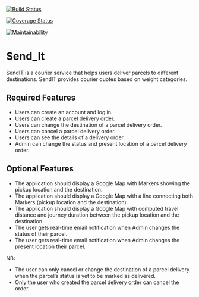 [![Build Status](https://travis-ci.com/frankopkusianwar/SendIt.svg?branch=develop)](https://travis-ci.com/frankopkusianwar/SendIt)

[![Coverage Status](https://coveralls.io/repos/github/frankopkusianwar/SendIt/badge.svg)](https://coveralls.io/github/frankopkusianwar/SendIt)

[![Maintainability](https://api.codeclimate.com/v1/badges/a7d1015a02241dc4e28f/maintainability)](https://codeclimate.com/github/frankopkusianwar/SendIt/maintainability)

# Send_It
SendIT is a courier service that helps users deliver parcels to different destinations. SendIT provides courier quotes based on weight categories.

## Required Features
- Users can create an account and log in.
- Users can create a parcel delivery order.
- Users can change the destination of a parcel delivery order.
- Users can cancel a parcel delivery order.
- Users can see the details of a delivery order.
- Admin can change the status and present location of a parcel delivery order.

 
## Optional Features
- The application should display a Google Map with Markers showing the pickup location and the destination.
- The application should display a Google Map with a line connecting both Markers (pickup location and the destination).
- The application should display a Google Map with computed travel distance and journey duration between the pickup location and the destination.
- The user gets real-time email notification when Admin changes the status of their parcel.
- The user gets real-time email notification when Admin changes the present location their parcel.

NB:
- The user can only cancel or change the destination of a parcel delivery when the parcel’s status is yet to be marked as delivered.
- Only the user who created the parcel delivery order can cancel the order.


